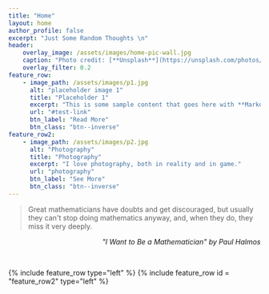 ```yaml
---
title: "Home"
layout: home
author_profile: false
excerpt: "Just Some Random Thoughts \n"
header: 
    overlay_image: /assets/images/home-pic-wall.jpg
    caption: "Photo credit: [**Unsplash**](https://unsplash.com/photos/white-desk-lamp-beside-green-plant-BlIhVfXbi9s)"
    overlay_filter: 0.2
feature_row: 
    - image_path: /assets/images/p1.jpg
      alt: "placeholder image 1"
      title: "Placeholder 1"
      excerpt: "This is some sample content that goes here with **Markdown** formatting."
      url: "#test-link"
      btn_label: "Read More"
      btn_class: "btn--inverse"
feature_row2: 
    - image_path: /assets/images/p2.jpg
      alt: "Photography"
      title: "Photography"
      excerpt: "I love photography, both in reality and in game."
      url: "photography"
      btn_label: "See More"
      btn_class: "btn--inverse"
---
```

> Great mathematicians have doubts and get discouraged, but usually they can't stop
doing mathematics anyway, and, when they do, they miss it very deeply. 

<p style="text-align: right;"><i>"I Want to Be a Mathematician" by Paul Halmos</i></p>

<br>

{% include feature_row type="left" %}
{% include feature_row id = "feature_row2" type="left" %}